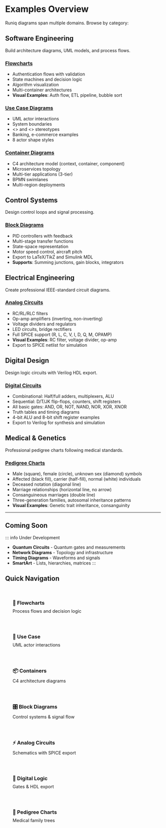 # Examples Overview

Runiq diagrams span multiple domains. Browse by category:

## Software Engineering

Build architecture diagrams, UML models, and process flows.

### [Flowcharts](/examples/flowcharts)

- Authentication flows with validation
- State machines and decision logic
- Algorithm visualization
- Multi-container architectures
- **Visual Examples**: Auth flow, ETL pipeline, bubble sort

### [Use Case Diagrams](/examples/use-case)

- UML actor interactions
- System boundaries
- <<include>> and <<extend>> stereotypes
- Banking, e-commerce examples
- 8 actor shape styles

### [Container Diagrams](/examples/containers)

- C4 architecture model (context, container, component)
- Microservices topology
- Multi-tier applications (3-tier)
- BPMN swimlanes
- Multi-region deployments

## Control Systems

Design control loops and signal processing.

### [Block Diagrams](/examples/block-diagrams)

- PID controllers with feedback
- Multi-stage transfer functions
- State-space representation
- Motor speed control, aircraft pitch
- Export to LaTeX/TikZ and Simulink MDL
- **Supports**: Summing junctions, gain blocks, integrators

## Electrical Engineering

Create professional IEEE-standard circuit diagrams.

### [Analog Circuits](/examples/electrical)

- RC/RL/RLC filters
- Op-amp amplifiers (inverting, non-inverting)
- Voltage dividers and regulators
- LED circuits, bridge rectifiers
- Full SPICE support (R, L, C, V, I, D, Q, M, OPAMP)
- **Visual Examples**: RC filter, voltage divider, op-amp
- Export to SPICE netlist for simulation

## Digital Design

Design logic circuits with Verilog HDL export.

### [Digital Circuits](/examples/digital)

- Combinational: Half/full adders, multiplexers, ALU
- Sequential: D/T/JK flip-flops, counters, shift registers
- All basic gates: AND, OR, NOT, NAND, NOR, XOR, XNOR
- Truth tables and timing diagrams
- 4-bit ALU and 8-bit shift register examples
- Export to Verilog for synthesis and simulation

## Medical & Genetics

Professional pedigree charts following medical standards.

### [Pedigree Charts](/examples/pedigree)

- Male (square), female (circle), unknown sex (diamond) symbols
- Affected (black fill), carrier (half-fill), normal (white) individuals
- Deceased notation (diagonal line)
- Marriage relationships (horizontal line, no arrow)
- Consanguineous marriages (double line)
- Three-generation families, autosomal inheritance patterns
- **Visual Examples**: Genetic trait inheritance, consanguinity

---

## Coming Soon

::: info Under Development

- **Quantum Circuits** - Quantum gates and measurements
- **Network Diagrams** - Topology and infrastructure
- **Timing Diagrams** - Waveforms and signals
- **SmartArt** - Lists, hierarchies, matrices
  :::

## Quick Navigation

<div class="example-grid">
  <a href="/examples/flowcharts" class="example-card">
    <h3>🔄 Flowcharts</h3>
    <p>Process flows and decision logic</p>
  </a>
  
  <a href="/examples/use-case" class="example-card">
    <h3>👤 Use Case</h3>
    <p>UML actor interactions</p>
  </a>
  
  <a href="/examples/containers" class="example-card">
    <h3>📦 Containers</h3>
    <p>C4 architecture diagrams</p>
  </a>
  
  <a href="/examples/block-diagrams" class="example-card">
    <h3>🎛️ Block Diagrams</h3>
    <p>Control systems & signal flow</p>
  </a>
  
  <a href="/examples/electrical" class="example-card">
    <h3>⚡ Analog Circuits</h3>
    <p>Schematics with SPICE export</p>
  </a>
  
  <a href="/examples/digital" class="example-card">
    <h3>🔢 Digital Logic</h3>
    <p>Gates & HDL export</p>
  </a>
  
  <a href="/examples/pedigree" class="example-card">
    <h3>🧬 Pedigree Charts</h3>
    <p>Medical family trees</p>
  </a>
</div>

<style>
.example-grid {
  display: grid;
  grid-template-columns: repeat(auto-fit, minmax(250px, 1fr));
  gap: 1rem;
  margin-top: 2rem;
}

.example-card {
  border: 1px solid var(--vp-c-divider);
  border-radius: 8px;
  padding: 1.5rem;
  text-decoration: none;
  transition: all 0.2s;
}

.example-card:hover {
  border-color: var(--vp-c-brand);
  box-shadow: 0 4px 12px rgba(0,0,0,0.1);
  transform: translateY(-2px);
}

.example-card h3 {
  margin: 0 0 0.5rem 0;
  color: var(--vp-c-brand);
}

.example-card p {
  margin: 0;
  color: var(--vp-c-text-2);
  font-size: 0.9rem;
}
</style>
